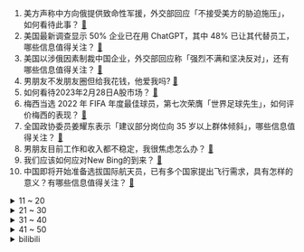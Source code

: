 1. 美方声称中方向俄提供致命性军援，外交部回应「不接受美方的胁迫施压」，如何看待此事？ [:link:](https://www.zhihu.com/question/586509470)
2. 美国最新调查显示 50% 企业已在用 ChatGPT，其中 48% 已让其代替员工，哪些信息值得关注？ [:link:](https://www.zhihu.com/question/586508762)
3. 美国以涉俄因素制裁中国企业，外交部回应称「强烈不满和坚决反对」，还有哪些信息值得关注？ [:link:](https://www.zhihu.com/question/586506457)
4. 男朋友不发朋友圈但给我花钱，他爱我吗? [:link:](https://www.zhihu.com/question/585235996)
5. 如何看待2023年2月28日A股市场？ [:link:](https://www.zhihu.com/question/586574903)
6. 梅西当选 2022 年 FIFA 年度最佳球员，第七次荣膺「世界足球先生」，如何评价梅西的表现？ [:link:](https://www.zhihu.com/question/586631200)
7. 全国政协委员姜耀东表示「建议部分岗位向 35 岁以上群体倾斜」，哪些信息值得关注？ [:link:](https://www.zhihu.com/question/586538029)
8. 男朋友目前工作和收入都不稳定，我很焦虑怎么办？ [:link:](https://www.zhihu.com/question/585263032)
9. 我们应该如何应对New Bing的到来？ [:link:](https://www.zhihu.com/question/584065414)
10. 中国即将开始准备选拔国际航天员，已有多个国家提出飞行需求，具有怎样的意义？有哪些信息值得关注？ [:link:](https://www.zhihu.com/question/586362225)
<details>
<summary>11 ~ 20</summary>

11. 《狂飙》中最惨的人是谁？ [:link:](https://www.zhihu.com/question/586380821)
12. linux下的异步IO（AIO）是否已成熟？ [:link:](https://www.zhihu.com/question/26943558)
13. 苹果 M1 / M2 系列 Mac 用户终于获得 Win11 正式支持，这对用户使用有何影响？ [:link:](https://www.zhihu.com/question/584560425)
14. 工信部通知，不得通过「静默下载」等方式欺骗误导用户下载安装 APP ，将带来哪些影响？ [:link:](https://www.zhihu.com/question/586473551)
15. 如何评价大漠、朱一旦主演的小城悬疑短剧《非常警事》？ [:link:](https://www.zhihu.com/question/586338954)
16. 为什么有些中年男子每天坚持跑五公里还是大腹便便? [:link:](https://www.zhihu.com/question/457131875)
17. 如何看待演员纪向宁考研 439 分，考研上四百分有多难？ [:link:](https://www.zhihu.com/question/585661658)
18. 国足集训名单公布：艾克森、蒋光太入选，张玉宁、戴伟浚伤缺，吴兴涵未在列，如何评价本期国足集训名单？ [:link:](https://www.zhihu.com/question/586547386)
19. 刘亦菲捧花头像为什么突然火了？ [:link:](https://www.zhihu.com/question/585431394)
20. 著名经济学家厉以宁逝世，享年 92 岁，如何评价他的一生及学术贡献？ [:link:](https://www.zhihu.com/question/586599552)
</details>
<details>
<summary>21 ~ 30</summary>

21. 小孩偷雪糕，被老板打耳光，小孩打了老板鼻子，流鼻血了，老板住医院讹人，孩子家长该怎么办？ [:link:](https://www.zhihu.com/question/584927763)
22. 大连通报「饭店保洁员被开除」事件，宋某某拾金不昧行为属实，如何看待此事？ [:link:](https://www.zhihu.com/question/586508788)
23. 如何评价楚钧针对 Jackeylove 带引燃不带净化的复盘观点？ [:link:](https://www.zhihu.com/question/586479678)
24. 2 月 27 日大盘全天低开后震荡调整，创业板指领跌，两市近3800只个股下跌，如何看待今日行情？ [:link:](https://www.zhihu.com/question/586476828)
25. 为什么汽车的车机的水平如此之低（触摸延迟高，导航难用等），有没有可能与手机厂商合作推出车机？ [:link:](https://www.zhihu.com/question/287282417)
26. 《流浪地球 2》为什么禁止数字生命？ [:link:](https://www.zhihu.com/question/572471527)
27. 甲流进入高发期，多地均有学校因学生患甲流停课，甲流和新冠都有哪些区别？应该如何预防？ [:link:](https://www.zhihu.com/question/586381009)
28. 你读过最冷门，但「含金量极高」的书是什么？ [:link:](https://www.zhihu.com/question/438708854)
29. 越开感觉自己越不会开车了，如何能把车开好？ [:link:](https://www.zhihu.com/question/585669603)
30. 究竟是努力重要，还是选择重要? [:link:](https://www.zhihu.com/question/586452816)
</details>
<details>
<summary>31 ~ 40</summary>

31. 职场高压人群依然保持运动习惯，对工作和生活有哪些帮助？ [:link:](https://www.zhihu.com/question/584673220)
32. 在健身房健身最大的痛点是什么，你是如何解决的？ [:link:](https://www.zhihu.com/question/584673203)
33. 考研调剂真的会让一个人崩溃吗？ [:link:](https://www.zhihu.com/question/585115518)
34. 运动是否让你更自信？ [:link:](https://www.zhihu.com/question/585548727)
35. 装修中有哪些家电值得花大价钱购买？ [:link:](https://www.zhihu.com/question/585163658)
36. 如何低成本装修全屋智能家居？ [:link:](https://www.zhihu.com/question/585164142)
37. 如果我没有考上大学，那我的努力还有意义吗？ [:link:](https://www.zhihu.com/question/586365272)
38. 如何评价 CVPR 2023 的论文接收结果？ [:link:](https://www.zhihu.com/question/585474435)
39. 想减肥但没什么时间运动怎么办，有什么每次花时间很短的减肥运动？ [:link:](https://www.zhihu.com/question/584115833)
40. 哪些瞬间让你觉得养小猫咪真好真幸福？ [:link:](https://www.zhihu.com/question/579040399)
</details>
<details>
<summary>41 ~ 50</summary>

41. 久坐脖子酸疼的职场人，能通过什么运动强健颈椎？ [:link:](https://www.zhihu.com/question/585117348)
42. 6 点下班的打工人如何安排锻炼身体的时间？ [:link:](https://www.zhihu.com/question/585058913)
43. 有哪些提升生活精致感的好物？ [:link:](https://www.zhihu.com/question/484328775)
44. 你会因为什么熬夜？ [:link:](https://www.zhihu.com/question/577957922)
45. 如何评价荣耀 Magic5 系列的鹰眼相机？它能拍得又快又好是怎么做到的？ [:link:](https://www.zhihu.com/question/586594670)
46. NVME固态盘速度很快了，可不可以取代内存的作用？ [:link:](https://www.zhihu.com/question/488798687)
47. 有没有几本微积分入门的书推荐，类似科普的比如《什么是数学》？ [:link:](https://www.zhihu.com/question/21637926)
48. 初中的友谊真的比学习重要吗？ [:link:](https://www.zhihu.com/question/586259427)
49. 读过的书都忘掉了还有意义吗？ [:link:](https://www.zhihu.com/question/585703752)
50. 人不读书真的只有一辈子打工吗? [:link:](https://www.zhihu.com/question/586390833)
</details><details>
<summary>bilibili</summary>

1. 爆肝一个月！4w枚【订书钉】编制银鳞软甲 [:link:](//www.bilibili.com/video/BV1LA41117Vr)
2. 鹅鸭傻（2） [:link:](//www.bilibili.com/video/BV1nA41117dx)
3. 这才是大学生该有的快乐生活！ [:link:](//www.bilibili.com/video/BV1xD4y1g7LD)
4. 璃 月 摇 子 [:link:](//www.bilibili.com/video/BV1QD4y1g7W6)
5. 如何逃出法属圭亚那？【硬核狠人47】 [:link:](//www.bilibili.com/video/BV19s4y1b7JM)
6. 靠预制菜开店300家的“排队王”，味道一言难尽！【凭啥排长队ep05-外婆家总店】 [:link:](//www.bilibili.com/video/BV1dD4y1G7uz)
7. 好起来了！求求你回来看吧！2023年4月新番导视！【泛式】 [:link:](//www.bilibili.com/video/BV1Py4y1Z7p6)
8. 1200帧/秒！求证剑气是否真实存在！儿时的武侠梦，终会照进现实！ [:link:](//www.bilibili.com/video/BV1kx4y1F72e)
9. 【亮记生物鉴定】网络热传生物鉴定47 [:link:](//www.bilibili.com/video/BV1yM411j7NG)
10. 道士一生收养72弃婴，80岁羽化登真 [:link:](//www.bilibili.com/video/BV1dT411f79E)
<details>
<summary>11 ~ 20</summary>

11. 计算机课宣传片 [:link:](//www.bilibili.com/video/BV1cY411C7G2)
12. 唱哭无数人! 民族说唱登上中国日报！Moseee《给外婆的一封信》被无数官媒转发 [:link:](//www.bilibili.com/video/BV1jv4y1e7G5)
13. 路 的 尽 头 是 什 么 ？ [:link:](//www.bilibili.com/video/BV1kM4y1d7Fr)
14. “西方的水土养不活东方的花儿。”遗落在外国的珍宝们啊……赶快回家吧。 [:link:](//www.bilibili.com/video/BV11y4y1d7qg)
15. 吸毒明星在洗白，而一线民警在找线人尸体.... [:link:](//www.bilibili.com/video/BV1Pj411F76f)
16. 环球航行在好望角，相遇中国海军护航编队并收到舰长祝福！ [:link:](//www.bilibili.com/video/BV1bY4y127jT)
17. 被挂上热搜的“第一次吃华莱士”，背后藏着最残酷的底层之痛 [:link:](//www.bilibili.com/video/BV1cM411w7D9)
18. 为了听剑魔的笑声，我自制了lol全英雄语音网站！ [:link:](//www.bilibili.com/video/BV1Qy4y1o7BP)
19. 当我相信了东北人的“简单吃一点”… [:link:](//www.bilibili.com/video/BV1oy4y1d7Xe)
20. “你就想摘我的果 你还想捻我的花” [:link:](//www.bilibili.com/video/BV1YY4y127S6)
</details>
<details>
<summary>21 ~ 30</summary>

21. 我瞎编了一个护肤成分，请了位明星“代言”... [:link:](//www.bilibili.com/video/BV12Y4y127rj)
22. 恭喜你没考上，因为985根本配不上你 [:link:](//www.bilibili.com/video/BV15v4y1e7Fr)
23. mystery of love [:link:](//www.bilibili.com/video/BV1m84y1774Z)
24. 探秘全世界最大沙漠集市！仙人掌！蜗牛汤！20元吃到饱！ [:link:](//www.bilibili.com/video/BV1ix4y1F7ma)
25. 【胡桃】⚡你能忍受哒哒哒的洗脑么⚡嗷⚡ [:link:](//www.bilibili.com/video/BV1FR4y1i77b)
26. 飞花令再遇女粉，这诗词储备太超纲了！ [:link:](//www.bilibili.com/video/BV1wj411F7b4)
27. 如何30秒快速清空大脑停止胡思乱想？ [:link:](//www.bilibili.com/video/BV1cM411E72s)
28. 给身边的法盲朋友普个法 [:link:](//www.bilibili.com/video/BV11X4y197Nf)
29. “我去，这台词也太超前了！以前的编剧是真敢写啊！” [:link:](//www.bilibili.com/video/BV1VA41127n4)
30. 恋爱两年！女友最爱的男人不是我... [:link:](//www.bilibili.com/video/BV1bb411Q7NE)
</details>
<details>
<summary>31 ~ 40</summary>

31. 能玩一辈子的原版生存！！【第一期】 [:link:](//www.bilibili.com/video/BV15X4y197kT)
32. “这玩意,是给小孩看的吧?” [:link:](//www.bilibili.com/video/BV1Ng4y1H7xs)
33. 后来我不会再羡慕别人富裕的人生，只是悔恨自己读书太少，怪我没能成为他的骄傲 [:link:](//www.bilibili.com/video/BV15Y411e7VE)
34. 悉尼歌剧院附近超治愈的手工糖果 [:link:](//www.bilibili.com/video/BV1Cx4y1F7cd)
35. 海绵宝宝，时间要加速了！（珊迪的奇妙冒险——石之海op还原） [:link:](//www.bilibili.com/video/BV17T411i7wt)
36. “当年孙悟空的疯话变成了现实，这才是最讽刺的！” [:link:](//www.bilibili.com/video/BV1sX4y197Mk)
37. 看封面不知道在干嘛。 [:link:](//www.bilibili.com/video/BV1nM411E7A2)
38. 番茄先生续作！柠檬老师的恐怖课堂~ [:link:](//www.bilibili.com/video/BV1ns4y1j7qr)
39. 为了人民 [:link:](//www.bilibili.com/video/BV1uv4y1e7VY)
40. 骑行穿越大兴安岭，入住荒野带炕铁皮房，方圆十里无人烟有点害怕 [:link:](//www.bilibili.com/video/BV1i24y1J79E)
</details>
<details>
<summary>41 ~ 50</summary>

41. 唐僧肉、人参果和白骨精：为什么最受排挤的是悟空？ [:link:](//www.bilibili.com/video/BV1M84y1n7DT)
42. 【诺子】失明后的我如何看镜头？盲人Coser第一次摄影Vlog！ [:link:](//www.bilibili.com/video/BV1sY4y1U7WU)
43. 【TF家族】《一起去做的N件事》第十六件事：一起来请客吧！（下） [:link:](//www.bilibili.com/video/BV1T54y1w7y4)
44. 【STN快报第七季06】玩了原子之心我爱上了X box [:link:](//www.bilibili.com/video/BV1eg4y1H7Zb)
45. 隋卞一做 |中国火候菜的代表—油爆双脆 [:link:](//www.bilibili.com/video/BV1XT411i7RV)
46. 100%港式情歌！《乌梅子酱》真.粤语版！我钟意乌梅子酱，咁你呢？“我...钟意你！” [:link:](//www.bilibili.com/video/BV1N84y1n78B)
47. 【东盟十国08 | 柬埔寨】世界最落后国家之一，为何房价直逼上海？ [:link:](//www.bilibili.com/video/BV1rs4y1Z7XH)
48. 清理桥洞前和清理桥洞后，是不是特别的治愈 [:link:](//www.bilibili.com/video/BV1vs4y1Z7f8)
49. 中国社牛女人是如何在图书馆搭讪学霸帅哥的? [:link:](//www.bilibili.com/video/BV1kD4y1g7py)
50. #内向 #社恐 [:link:](//www.bilibili.com/video/BV1h84y1J7XQ)
</details>
<details>
<summary>51 ~ 60</summary>

51. 【CSGO整活】这不比龙狙好使？手感一下上来了。 [:link:](//www.bilibili.com/video/BV1aM411E77T)
52. 第一次动画课结课作业 [:link:](//www.bilibili.com/video/BV1Qg4y1n7ZS)
53. 阳光开朗，但是硬核“大男孩”🔥 [:link:](//www.bilibili.com/video/BV1Vs4y1b7Um)
54. 兆惠·前半生：乾隆朝第一神将，平准战争，杀穿西北？【乾隆往事】 [:link:](//www.bilibili.com/video/BV1ej41137AY)
55. 宁艺卓aespa首尔演唱会SOLO舞台 [:link:](//www.bilibili.com/video/BV1Zj411V7gc)
56. 读评论24.0，老非凡追杀粉丝，竟然被气到鬼畜 [:link:](//www.bilibili.com/video/BV1cY411C7Qm)
57. “懒教” [:link:](//www.bilibili.com/video/BV1A84y1n7wP)
58. 【恋爱指南】当你遇到一个非常喜欢的人——Matthew Hussey [:link:](//www.bilibili.com/video/BV1kT411i7qf)
59. 【摆烂填词】“他们正经我沙雕，整点活来笑一笑”【人生态度/穆小泠】 [:link:](//www.bilibili.com/video/BV1hY4y1U7GM)
60. 现实世界vs迪士尼世界 [:link:](//www.bilibili.com/video/BV1Gy4y1o7rC)
</details>
<details>
<summary>61 ~ 70</summary>

61. 《了不起的瑶茨比》（女王助阵篇） [:link:](//www.bilibili.com/video/BV1wj411F7Qt)
62. 【我肚子瘦下来了😭】亲测有效，15min站立瘦腰瘦肚子运动，无跑跳！（韩小四） [:link:](//www.bilibili.com/video/BV1Sg4y1n7bW)
63. 跨越全中国，只为拍下上百张【家庭财产全家福】 [:link:](//www.bilibili.com/video/BV18o4y1Y7iT)
64. 古代美女合集 [:link:](//www.bilibili.com/video/BV1Xv4y1W7AH)
65. 当男变态遇到了女变态 [:link:](//www.bilibili.com/video/BV19g4y1H7N6)
66. 看清楚啊 [:link:](//www.bilibili.com/video/BV18X4y1Q7f3)
67. 这些真的不是全国统一的！ [:link:](//www.bilibili.com/video/BV1124y1H7hW)
68. 【动画】☼ցɾҽҽղ աօɾӀժ☼ [:link:](//www.bilibili.com/video/BV1sv4y1e7FZ)
69. 宣传低糖饮食的朋友一定要把这几个列入案例 [:link:](//www.bilibili.com/video/BV1fY4y127W6)
70. 好消息劈了五个，坏消息一个没死 [:link:](//www.bilibili.com/video/BV1LA41127Mf)
</details>
<details>
<summary>71 ~ 80</summary>

71. 用1美元，10美元，100美元在美国分别能吃到什么汉堡！你们觉得哪种体验最值呢？ [:link:](//www.bilibili.com/video/BV1ns4y1j7ir)
72. 《原神》EP - 掬尘熠金之梦 [:link:](//www.bilibili.com/video/BV1ys4y1j76C)
73. 柳智敏Solo舞台 超清直拍 [:link:](//www.bilibili.com/video/BV1nb411X7di)
74. 1500一位的“西式中餐”，一口一道菜还担心吃不饱？ [:link:](//www.bilibili.com/video/BV1m24y1J7yE)
75. “他是让我唯一相信网红尽头不是带货，一个行动的巨人！” [:link:](//www.bilibili.com/video/BV1Fg4y1H7G3)
76. 鱼丸居然能做成像手打牛肉丸一样的弹性，而且我们还发明了新吃法。#美食 #车厘子 [:link:](//www.bilibili.com/video/BV14D4y1G73n)
77. 全网吹爆的大单槽，我替你们买了 [:link:](//www.bilibili.com/video/BV14X4y197Bw)
78. 当MC变成2D后？ [:link:](//www.bilibili.com/video/BV1XM41177o7)
79. 980元一个的粉色菠萝 到底值不值？ [:link:](//www.bilibili.com/video/BV1EX4y197Qy)
80. 美国生物医学学生日常 [:link:](//www.bilibili.com/video/BV1XM411J7xg)
</details>
<details>
<summary>81 ~ 90</summary>

81. 千万别报这种坑人的旅游团。。。 [:link:](//www.bilibili.com/video/BV1hj41137ff)
82. 大学生：开学了每一天都想死 [:link:](//www.bilibili.com/video/BV1bb411X71f)
83. 梅普露：怕痛，以高达形态出击【TD25定格动画】GSC梅普露拼装展示 [:link:](//www.bilibili.com/video/BV1X24y1J775)
84. 迪拜塔的地基到底有多牛？为啥地基要一直通电才安全？ [:link:](//www.bilibili.com/video/BV14s4y1j7Zn)
85. 120斤的南方人和180斤的北方人互换饮食是什么体验 [:link:](//www.bilibili.com/video/BV1bY411C7Rf)
86. 以为是苏联乌托邦，结果是毛子魅魔危机！！ [:link:](//www.bilibili.com/video/BV1mX4y1X7DH)
87. 对学姐心动需要多少秒？！! [:link:](//www.bilibili.com/video/BV19X4y197Nq)
88. 𝒄𝒊𝒕𝒚 𝒐𝒇 𝒔𝒕𝒂𝒓𝒔 250个绝美镜头 带你看完豆瓣TOP250 肖申克的救赎 阿甘正传 霸王别姬 超脱 千与千寻 楚门的世界 [:link:](//www.bilibili.com/video/BV1g84y1n72h)
89. 看看我的家族基因吧～ [:link:](//www.bilibili.com/video/BV1GM411w76X)
90. 『原神·尘歌壶』末日堡垒 集三区负荷合一 地下五层 跨区建筑 [:link:](//www.bilibili.com/video/BV1a24y1J7wK)
</details>
<details>
<summary>91 ~ 100</summary>

91. 【罗翔】如何面对荒诞、拒绝荒诞，观《七号房的礼物》有感 [:link:](//www.bilibili.com/video/BV1Nb411X7QR)
92. 我找到了，高中生成绩窝囊废的终极原因！ [:link:](//www.bilibili.com/video/BV19o4y1Y7ch)
93. 听电影？？这是你完全不了解的领域！！ [:link:](//www.bilibili.com/video/BV11T411i7u3)
94. 迷你世界被抄袭了？ [:link:](//www.bilibili.com/video/BV1qM4y1Z7Tx)
95. 如果明星假弹变成真的......【琵琶篇】 [:link:](//www.bilibili.com/video/BV1954y1c7ts)
96. 啊？5.0 [:link:](//www.bilibili.com/video/BV1dv4y1e73v)
97. 5个国家“最难唱”的歌！俄罗斯没人敢模仿，中国谁唱谁翻车！ [:link:](//www.bilibili.com/video/BV1PX4y197HV)
98. 楚钧：《热评鉴定》jklove不带净化团战被秒？输比赛AD全锅？拒绝印象流观赛！ [:link:](//www.bilibili.com/video/BV1EY411C7qv)
99. 奔跑吧，史蒂夫！！！ [:link:](//www.bilibili.com/video/BV1sA41117pe)
100. 奶奶：6 [:link:](//www.bilibili.com/video/BV1SM4y1d7Fr)
</details></details>